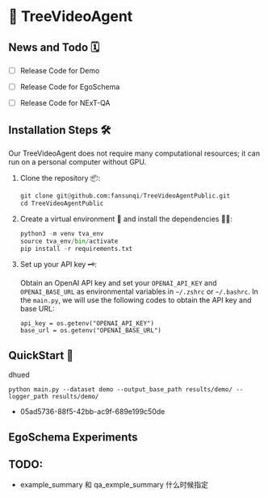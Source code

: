 # 🌲 TreeVideoAgent

## News and Todo 🗓️

- [ ] Release Code for Demo

- [ ] Release Code for EgoSchema

- [ ] Release Code for NExT-QA

## Installation Steps 🛠️

Our TreeVideoAgent does not require many computational resources; it can run on a personal computer without GPU.

1. Clone the repository 📦:

   ```python
   git clone git@github.com:fansunqi/TreeVideoAgentPublic.git
   cd TreeVideoAgentPublic
   ```

2. Create a virtual environment 🧹 and install the dependencies 🧑‍🍳:

   ```python
   python3 -m venv tva_env
   source tva_env/bin/activate
   pip install -r requirements.txt
   ```

3. Set up your API key 🗝️:

   Obtain an OpenAI API key and set your ```OPENAI_API_KEY``` and ```OPENAI_BASE_URL``` as environmental variables in  ```~/.zshrc``` or ```~/.bashrc```. In the ```main.py```, we will use the following codes to obtain the API key and base URL:

   ```
   api_key = os.getenv("OPENAI_API_KEY")
   base_url = os.getenv("OPENAI_BASE_URL")
   ```

## QuickStart 🚀

dhued

```
python main.py --dataset demo --output_base_path results/demo/ --logger_path results/demo/
```





- 05ad5736-88f5-42bb-ac9f-689e199c50de



## EgoSchema Experiments



## TODO:

+ example_summary 和 qa_exmple_summary 什么时候指定
